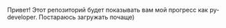 Привет!
Этот репозиторий будет показывать вам мой прогресс как py-developer. Постараюсь загружать почаще)
